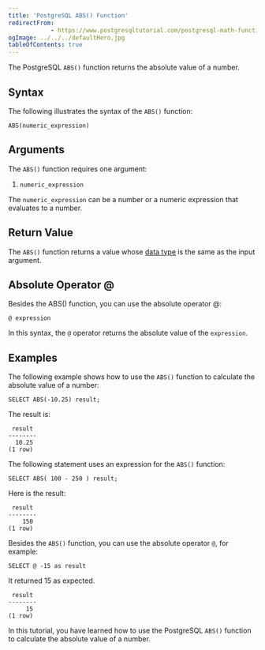 ```yaml
---
title: 'PostgreSQL ABS() Function'
redirectFrom: 
            - https://www.postgresqltutorial.com/postgresql-math-functions/postgresql-abs/
ogImage: ../../../defaultHero.jpg
tableOfContents: true
---
```



The PostgreSQL `ABS()` function returns the absolute value of a number.





## Syntax





The following illustrates the syntax of the `ABS()` function:





```
ABS(numeric_expression)
```





## Arguments





The `ABS()` function requires one argument:





1. `numeric_expression`





The `numeric_expression` can be a number or a numeric expression that evaluates to a number.





## Return Value





The `ABS()` function returns a value whose [data type](/docs/postgresql/postgresql-time) is the same as the input argument.





## Absolute Operator @





Besides the ABS() function, you can use the absolute operator @:





```
@ expression
```





In this syntax, the `@` operator returns the absolute value of the `expression`.





## Examples





The following example shows how to use the `ABS()` function to calculate the absolute value of a number:





```
SELECT ABS(-10.25) result;
```





The result is:





```
 result
--------
  10.25
(1 row)
```





The following statement uses an expression for the `ABS()` function:





```
SELECT ABS( 100 - 250 ) result;
```





Here is the result:





```
 result
--------
    150
(1 row)
```





Besides the `ABS()` function, you can use the absolute operator `@`, for example:





```
SELECT @ -15 as result
```





It returned 15 as expected.





```
 result
--------
     15
(1 row)
```





In this tutorial, you have learned how to use the PostgreSQL `ABS()` function to calculate the absolute value of a number.


